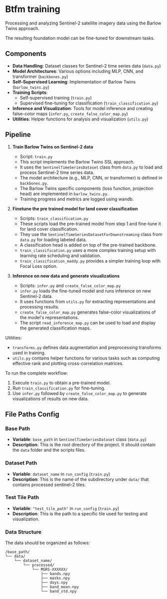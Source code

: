 # Btfm training

Processing and analyzing Sentinel-2 satellite imagery data using the Barlow Twins approach. 

The resulting foundation model can be fine-tuned for downstream tasks.

## Components

- **Data Handling**: Dataset classes for Sentinel-2 time series data (`data.py`)
- **Model Architectures**: Various options including MLP, CNN, and transformer (`backbones.py`)
- **Self-Supervised Learning**: Implementation of Barlow Twins (`barlow_twins.py`)
- **Training Scripts**: 
  - Self-supervised training (`train.py`)
  - Supervised fine-tuning for classification (`train_classification.py`)
- **Inference and Visualization**: Tools for model inference and creating false-color maps (`infer.py`, `create_false_color_map.py`)
- **Utilities**: Helper functions for analysis and visualization (`utils.py`)

## Pipeline

1. **Train Barlow Twins on Sentinel-2 data**
   - Script: `train.py`
   - This script implements the Barlow Twins SSL approach.
   - It uses the `SentinelTimeSeriesDataset` class from `data.py` to load and process Sentinel-2 time series data.
   - The model architecture (e.g., MLP, CNN, or transformer) is defined in `backbones.py`.
   - The Barlow Twins specific components (loss function, projection head) are implemented in `barlow_twins.py`.
   - Training progress and metrics are logged using wandb.

2. **Finetune the pre trained model for land cover classification**
   - Scripts: `train_classification.py`
   - These scripts load the pre-trained model from step 1 and fine-tune it for land cover classification.
   - They use the `SentinelTimeSeriesDatasetForDownstreaming` class from `data.py` for loading labeled data.
   - A classification head is added on top of the pre-trained backbone.
   - `train_classification.py` uses a more complex training setup with learning rate scheduling and validation.
   - `train_classification_maddy.py` provides a simpler training loop with Focal Loss option.

3. **Inference on new data and generate visualizations**
   - Scripts: `infer.py` and `create_false_color_map.py`
   - `infer.py` loads the fine-tuned model and runs inference on new Sentinel-2 data.
   - It uses functions from `utils.py` for extracting representations and processing results.
   - `create_false_color_map.py` generates false-color visualizations of the model's representations.
   - The script `read_inference_map.py` can be used to load and display the generated classification maps.

Utilities:
- `transforms.py` defines data augmentation and preprocessing transforms used in training.
- `utils.py` contains helper functions for various tasks such as computing effective rank and plotting cross-correlation matrices.

To run the complete workflow:
1. Execute `train.py` to obtain a pre-trained model.
2. Run `train_classification.py` for fine-tuning.
3. Use `infer.py` followed by `create_false_color_map.py` to generate visualizations of results on new data.

## File Paths Config

### Base Path
- **Variable**: `base_path` in `SentinelTimeSeriesDataset` class (`data.py`)
- **Description**: This is the root directory of the project. It should contain the `data` folder and the scripts files.

### Dataset Path
- **Variable**: `dataset_name` in `run_config` (`train.py`)
- **Description**: This is the name of the subdirectory under `data/` that contains processed sentinel-2 tiles.

### Test Tile Path
- **Variable**: `"test_tile_path"` in `run_config` (`train.py`)
- **Description**: This is the path to a specific tile used for testing and visualization.

### Data Structure
The data should be organized as follows:

```
/base_path/
└── data/
    └── dataset_name/
        └── processed/
            └── MGRS-XXXXXX/
                ├── bands.npy
                ├── masks.npy
                ├── doys.npy
                ├── band_mean.npy
                └── band_std.npy
```